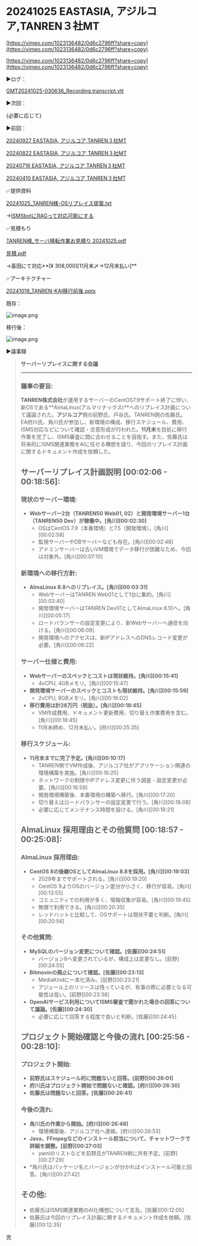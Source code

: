 # 20241025 EASTASIA, アジルコア,TANREN３社MT

[https://vimeo.com/1023136482/0d6c2796ff?share=copy](https://vimeo.com/1023136482/0d6c2796ff?share=copy)

[https://vimeo.com/1023136482/0d6c2796ff?share=copy](https://vimeo.com/1023136482/0d6c2796ff?share=copy)

▶️ログ：

[GMT20241025-030636_Recording.transcript.vtt](20241025%20EASTASIA,%20%E3%82%A2%E3%82%B7%E3%82%99%E3%83%AB%E3%82%B3%E3%82%A2,TANREN%EF%BC%93%E7%A4%BEMT%2012b31bbd522c8040b85cf9e0a7410b7e/GMT20241025-030636_Recording.transcript.vtt)

▶️次回：

{必要に応じて}

▶️前回：

[20240927 EASTASIA, アジルコア,TANREN３社MT](20240927%20EASTASIA,%20%E3%82%A2%E3%82%B7%E3%82%99%E3%83%AB%E3%82%B3%E3%82%A2,TANREN%EF%BC%93%E7%A4%BEMT%2011031bbd522c80c2adc7e301374dc20a.md) 

[20240822 EASTASIA, アジルコア,TANREN３社MT](20240822%20EASTASIA,%20%E3%82%A2%E3%82%B7%E3%82%99%E3%83%AB%E3%82%B3%E3%82%A2,TANREN%EF%BC%93%E7%A4%BEMT%2041c52dce3f3f4108ab5aa14ddc2fa495.md) 

[20240716 EASTASIA, アジルコア,TANREN３社MT](20240716%20EASTASIA,%20%E3%82%A2%E3%82%B7%E3%82%99%E3%83%AB%E3%82%B3%E3%82%A2,TANREN%EF%BC%93%E7%A4%BEMT%20cb1073fdba7b476fa218b921670738c6.md) 

[20240410 EASTASIA, アジルコア,TANREN３社MT](20240410%20EASTASIA,%20%E3%82%A2%E3%82%B7%E3%82%99%E3%83%AB%E3%82%B3%E3%82%A2,TANREN%EF%BC%93%E7%A4%BEMT%20b452f8e0207b4ae29c224da66cda0be5.md) 

✅提供資料

[20241025_TANREN様-OSリプレイス提案.txt](20241025%20EASTASIA,%20%E3%82%A2%E3%82%B7%E3%82%99%E3%83%AB%E3%82%B3%E3%82%A2,TANREN%EF%BC%93%E7%A4%BEMT%2012b31bbd522c8040b85cf9e0a7410b7e/20241025_TANREN%25E6%25A7%2598-OS%25E3%2583%25AA%25E3%2583%2595%25E3%2582%259A%25E3%2583%25AC%25E3%2582%25A4%25E3%2582%25B9%25E6%258F%2590%25E6%25A1%2588.txt)

→[ISMSbotにRAGって対応可能にする](https://chatgpt.com/g/g-Zzit4256f-ismsyun-yong-noshi-wozhi-risukiterusheng-san)

✅見積もり

[TANREN様_サーバ移転作業お見積り 20241025.pdf](20241025%20EASTASIA,%20%E3%82%A2%E3%82%B7%E3%82%99%E3%83%AB%E3%82%B3%E3%82%A2,TANREN%EF%BC%93%E7%A4%BEMT%2012b31bbd522c8040b85cf9e0a7410b7e/TANREN%25E6%25A7%2598_%25E3%2582%25B5%25E3%2583%25BC%25E3%2583%258F%25E3%2582%2599%25E7%25A7%25BB%25E8%25BB%25A2%25E4%25BD%259C%25E6%25A5%25AD%25E3%2581%258A%25E8%25A6%258B%25E7%25A9%258D%25E3%2582%258A_20241025.pdf)

[見積.pdf](20241025%20EASTASIA,%20%E3%82%A2%E3%82%B7%E3%82%99%E3%83%AB%E3%82%B3%E3%82%A2,TANREN%EF%BC%93%E7%A4%BEMT%2012b31bbd522c8040b85cf9e0a7410b7e/%25E8%25A6%258B%25E7%25A9%258D.pdf)

→喜田にて対応**[¥ 308,000][11月末〆→12月末払い]**

✅アーキテクチャー

[20241019_TANREN-KAI移行前後.pptx](20241025%20EASTASIA,%20%E3%82%A2%E3%82%B7%E3%82%99%E3%83%AB%E3%82%B3%E3%82%A2,TANREN%EF%BC%93%E7%A4%BEMT%2012b31bbd522c8040b85cf9e0a7410b7e/20241019_TANREN-KAI%25E7%25A7%25BB%25E8%25A1%258C%25E5%2589%258D%25E5%25BE%258C.pptx)

既存：

![image.png](20241025%20EASTASIA,%20%E3%82%A2%E3%82%B7%E3%82%99%E3%83%AB%E3%82%B3%E3%82%A2,TANREN%EF%BC%93%E7%A4%BEMT%2012b31bbd522c8040b85cf9e0a7410b7e/image.png)

移行後：

![image.png](20241025%20EASTASIA,%20%E3%82%A2%E3%82%B7%E3%82%99%E3%83%AB%E3%82%B3%E3%82%A2,TANREN%EF%BC%93%E7%A4%BEMT%2012b31bbd522c8040b85cf9e0a7410b7e/image%201.png)

▶️議事録

> **サーバーリプレイスに関する会議**
> 
> 
> ---
> 
> ### 議事の要旨:
> 
> **TANREN株式会社**が運用するサーバーのCentOS7.9サポート終了に伴い、新OSである**AlmaLinux(アルマリナックス)**へのリプレイス計画について議論された。**アジルコア**側の前野氏、戸谷氏。TANREN側の佐藤氏。EA府川氏、角川氏が参加し、新環境の構成、移行スケジュール、費用、ISMS対応などについて確認・合意形成が行われた。**11月末**を目処に移行作業を完了し、ISMS審査に間に合わせることを目指す。また、佐藤氏は将来的にISMS関連業務をAIに任せる構想を語り、今回のリプレイス計画に関するドキュメント作成を依頼した。
> 
> ## サーバーリプレイス計画説明 [00:02:06 - 00:18:56]:
> 
> ### 現状のサーバー環境:
> 
> - **Webサーバー2台（TANREN50 Web01, 02）と開発環境サーバー1台（TANREN50 Dev）が稼働中。[角川][00:02:30]**
>     - OSはCentOS 7.9（本番環境）と7.5（開発環境）。[角川][00:02:58]
>     - 監視サーバーやDBサーバーなども存在。[角川][00:02:48]
>     - アドミンサーバーは古いVM環境でデータ移行が困難なため、今回は対象外。[角川][00:07:10]
> 
> ### 新環境への移行方針:
> 
> - **AlmaLinux 8.8へのリプレイス。[角川][00:03:31]**
>     - WebサーバーはTANREN Web01として1台に集約。[角川][00:03:40]
>     - 開発環境サーバーはTANREN Dev01としてAlmaLinux 8.10へ。[角川][00:05:17]
>     - ロードバランサーの設定変更により、新Webサーバーへ通信を向ける。[角川][00:06:09]
>     - 開発環境へのアクセスは、新IPアドレスへのDNSレコード変更が必要。[角川][00:06:22]
> 
> ### サーバー仕様と費用:
> 
> - **Webサーバーのスペックとコストは現状維持。[角川][00:15:41]**
>     - 4vCPU, 4GBメモリ。[角川][00:15:47]
> - **開発環境サーバーのスペックとコストも現状維持。[角川][00:15:59]**
>     - 2vCPU, 8GBメモリ。[角川][00:16:02]
> - **移行費用は計28万円（税抜）。[角川][00:18:45]**
>     - VM作成費用、ドキュメント更新費用、切り替え作業費用を含む。[角川][00:18:45]
>     - 11月末締め、12月末払い。[府川][00:25:35]
> 
> ### 移行スケジュール:
> 
> - **11月末までに完了予定。[角川][00:10:17]**
>     - TANREN側でVM作成後、アジルコア社がアプリケーション関連の環境構築を実施。[角川][00:16:25]
>     - ネットワークの制限やIPアドレス変更に伴う調査・設定変更が必要。[角川][00:16:59]
>     - 開発環境構築後、本番環境の構築へ移行。[角川][00:17:20]
>     - 切り替えはロードバランサーの設定変更で行う。[角川][00:18:08]
>     - 必要に応じてメンテナンス時間を設ける。[角川][00:18:21]
> 
> ## AlmaLinux 採用理由とその他質問 [00:18:57 - 00:25:08]:
> 
> ### AlmaLinux 採用理由:
> 
> - **CentOS 8の後継OSとしてAlmaLinux 8.8を採用。[角川][00:19:03]**
>     - 2029年までサポートされる。[角川][00:19:20]
>     - CentOS 9よりOSのバージョン差分が小さく、移行が容易。[角川][00:13:55]
>     - コミュニティでの利用が多く、情報収集が容易。[角川][00:19:45]
>     - 無償で利用できる。[角川][00:20:35]
>     - レッドハットと比較して、OSサポートは現状不要と判断。[角川][00:20:56]
> 
> ### その他質問:
> 
> - **MySQLのバージョン変更について確認。[佐藤][00:24:51]**
>     - バージョン8へ変更されているが、構成上は変更なし。[前野][00:24:55]
> - **Bitmovinの廃止について確認。[佐藤][00:23:13]**
>     - MediaKindに一本化済み。[前野][00:23:21]
>     - アジュール上のリソースは残っているが、有事の際に必要となる可能性は低い。[前野][00:23:38]
> - **OpenAIサービス利用についてISMS審査で聞かれた場合の回答について議論。[佐藤][00:24:30]**
>     - 必要に応じて回答する程度で良いと判断。[佐藤][00:24:45]
> 
> ## プロジェクト開始確認と今後の流れ [00:25:56 - 00:28:10]:
> 
> ### プロジェクト開始:
> 
> - **前野氏はスケジュール的に問題ないと回答。[前野][00:26:01]**
> - **府川氏はプロジェクト開始で問題ないと確認。[府川][00:26:30]**
> - **佐藤氏は問題ないと回答。[佐藤][00:26:41]**
> 
> ### 今後の流れ:
> 
> - **角川氏の作業から開始。[府川][00:26:48]**
>     - 環境構築後、アジルコア社へ連絡。[府川][00:26:53]
> - **Java、FFmpegなどのインストール担当について、チャットワークで詳細を調整。[前野][00:27:03]**
>     - yamlのリストなどを前野氏がTANREN側に共有予定。[前野][00:27:29]
> - *角川氏はパッケージ名とバージョンが分かればインストール可能と回答。[角川][00:27:42]
> 
> ## その他:
> 
> - 佐藤氏はISMS関連業務のAI化構想について言及。[佐藤][00:12:05]
> - 佐藤氏は今回のリプレイス計画に関するドキュメント作成を依頼。[佐藤][00:12:35]
> 

完